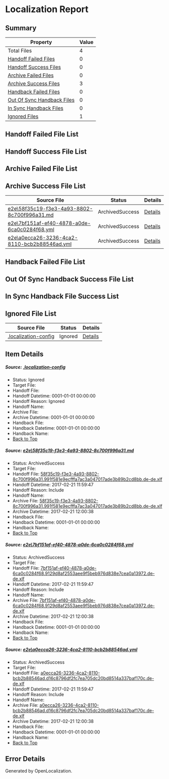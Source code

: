 # <a name='report-top'></a> Localization Report

## Summary
 Property | Value 
 -------- | ----- 
 Total Files | 4
[ Handoff Failed Files ](#handoff-failed-list)| 0
[ Handoff Success Files ](#handoff-success-list)| 0
[ Archive Failed Files ](#archive-failed-list)| 0
[ Archive Success Files ](#archive-success-list)| 3
[ Handback Failed Files ](#handback-failed-list)| 0
[ Out Of Sync Handback Files ](#outofsync-handback-success-list)| 0
[ In Sync Handback Files ](#insync-handback-success-list)| 0
[ Ignored Files ](#ignored-list)| 1

## <a name='handoff-failed-list'></a> Handoff Failed File List

## <a name='handoff-success-list'></a> Handoff Success File List

## <a name='archive-failed-list'></a> Archive Failed File List

## <a name='archive-success-list'></a> Archive Success File List
 Source File | Status | Details 
 ----------- | ------ | ------- 
 [e2e\58f35c19-f3e3-4a93-8802-8c700f996a31.md](https://github.com/OpenLocalizationTestOrg/ol-test4/blob/e2681b2cb31649cdf9775216f70be42690875121/e2e/58f35c19-f3e3-4a93-8802-8c700f996a31.md) | ArchivedSuccess | [Details](#9b4bb498c2988f9fc3b00286bad44a1f61a0bffe1)
 [e2e\7bf151af-ef40-4878-a0de-6ca0c0284f68.yml](https://github.com/OpenLocalizationTestOrg/ol-test4/blob/e2681b2cb31649cdf9775216f70be42690875121/e2e/7bf151af-ef40-4878-a0de-6ca0c0284f68.yml) | ArchivedSuccess | [Details](#f13bf73fd57573796f65b21a3d08701f8d7434592)
 [e2e\a0ecca26-3236-4ca2-8110-bcb2b88546ad.yml](https://github.com/OpenLocalizationTestOrg/ol-test4/blob/e2681b2cb31649cdf9775216f70be42690875121/e2e/a0ecca26-3236-4ca2-8110-bcb2b88546ad.yml) | ArchivedSuccess | [Details](#495f6b75571f0f4beaba7d25f19e21b0ebaed27f3)

## <a name='handback-failed-list'></a> Handback Failed File List

## <a name='outofsync-handback-success-list'></a> Out Of Sync Handback Success File List

## <a name='insync-handback-success-list'></a> In Sync Handback File Success List

## <a name='ignored-list'></a> Ignored File List
 Source File | Status | Details 
 ----------- | ------ | ------- 
 [.localization-config](https://github.com/OpenLocalizationTestOrg/ol-test4/blob/e2681b2cb31649cdf9775216f70be42690875121/.localization-config) | Ignored | [Details](#cb0632cf59c1387fc1742bfb9fa3c47f87e2e5c90)

## Item Details
##### <a name='cb0632cf59c1387fc1742bfb9fa3c47f87e2e5c90'></a> Source: [.localization-config](https://github.com/OpenLocalizationTestOrg/ol-test4/blob/e2681b2cb31649cdf9775216f70be42690875121/.localization-config)
* Status: Ignored
* Target File: 
* Handoff File: 
* Handoff Datetime: 0001-01-01 00:00:00
* Handoff Reason: Ignored
* Handoff Name: 
* Archive File: 
* Archive Datetime: 0001-01-01 00:00:00
* Handback File: 
* Handback Datetime: 0001-01-01 00:00:00
* Handback Name: 
* [Back to Top](#report-top)

##### <a name='9b4bb498c2988f9fc3b00286bad44a1f61a0bffe1'></a> Source: [e2e\58f35c19-f3e3-4a93-8802-8c700f996a31.md](https://github.com/OpenLocalizationTestOrg/ol-test4/blob/e2681b2cb31649cdf9775216f70be42690875121/e2e/58f35c19-f3e3-4a93-8802-8c700f996a31.md)
* Status: ArchivedSuccess
* Target File: 
* Handoff File: [58f35c19-f3e3-4a93-8802-8c700f996a31.991f581e9ecfffa7ac3a047017ade3b89b2cd8bb.de-de.xlf](https://github.com/OpenLocalizationTestOrg/ol-test4-handoff/blob/823682eda46f39287e22f76709e3ccae93017a97/ol-handoff/OpenLocalizationTestOrg/ol-test4-dede/xinjiang/ht/58f35c19-f3e3-4a93-8802-8c700f996a31.991f581e9ecfffa7ac3a047017ade3b89b2cd8bb.de-de.xlf)
* Handoff Datetime: 2017-02-21 11:59:47
* Handoff Reason: Include
* Handoff Name: 
* Archive File: [58f35c19-f3e3-4a93-8802-8c700f996a31.991f581e9ecfffa7ac3a047017ade3b89b2cd8bb.de-de.xlf](https://github.com/OpenLocalizationTestOrg/ol-test4-handoff/blob/d86aeff343630e2c0342bc39ce53227425f16728/ol-archive/OpenLocalizationTestOrg/ol-test4-dede/xinjiang/ht/58f35c19-f3e3-4a93-8802-8c700f996a31.991f581e9ecfffa7ac3a047017ade3b89b2cd8bb.de-de.xlf)
* Archive Datetime: 2017-02-21 12:00:38
* Handback File: 
* Handback Datetime: 0001-01-01 00:00:00
* Handback Name: 
* [Back to Top](#report-top)

##### <a name='f13bf73fd57573796f65b21a3d08701f8d7434592'></a> Source: [e2e\7bf151af-ef40-4878-a0de-6ca0c0284f68.yml](https://github.com/OpenLocalizationTestOrg/ol-test4/blob/e2681b2cb31649cdf9775216f70be42690875121/e2e/7bf151af-ef40-4878-a0de-6ca0c0284f68.yml)
* Status: ArchivedSuccess
* Target File: 
* Handoff File: [7bf151af-ef40-4878-a0de-6ca0c0284f68.9129d8af2553aee9f5beb976d838e7cea0a13972.de-de.xlf](https://github.com/OpenLocalizationTestOrg/ol-test4-handoff/blob/823682eda46f39287e22f76709e3ccae93017a97/ol-handoff/OpenLocalizationTestOrg/ol-test4-dede/xinjiang/ht/7bf151af-ef40-4878-a0de-6ca0c0284f68.9129d8af2553aee9f5beb976d838e7cea0a13972.de-de.xlf)
* Handoff Datetime: 2017-02-21 11:59:47
* Handoff Reason: Include
* Handoff Name: 
* Archive File: [7bf151af-ef40-4878-a0de-6ca0c0284f68.9129d8af2553aee9f5beb976d838e7cea0a13972.de-de.xlf](https://github.com/OpenLocalizationTestOrg/ol-test4-handoff/blob/d86aeff343630e2c0342bc39ce53227425f16728/ol-archive/OpenLocalizationTestOrg/ol-test4-dede/xinjiang/ht/7bf151af-ef40-4878-a0de-6ca0c0284f68.9129d8af2553aee9f5beb976d838e7cea0a13972.de-de.xlf)
* Archive Datetime: 2017-02-21 12:00:38
* Handback File: 
* Handback Datetime: 0001-01-01 00:00:00
* Handback Name: 
* [Back to Top](#report-top)

##### <a name='495f6b75571f0f4beaba7d25f19e21b0ebaed27f3'></a> Source: [e2e\a0ecca26-3236-4ca2-8110-bcb2b88546ad.yml](https://github.com/OpenLocalizationTestOrg/ol-test4/blob/e2681b2cb31649cdf9775216f70be42690875121/e2e/a0ecca26-3236-4ca2-8110-bcb2b88546ad.yml)
* Status: ArchivedSuccess
* Target File: 
* Handoff File: [a0ecca26-3236-4ca2-8110-bcb2b88546ad.d16c8796df2fc7ea705dc20bd8514a337baf170c.de-de.xlf](https://github.com/OpenLocalizationTestOrg/ol-test4-handoff/blob/823682eda46f39287e22f76709e3ccae93017a97/ol-handoff/OpenLocalizationTestOrg/ol-test4-dede/xinjiang/ht/a0ecca26-3236-4ca2-8110-bcb2b88546ad.d16c8796df2fc7ea705dc20bd8514a337baf170c.de-de.xlf)
* Handoff Datetime: 2017-02-21 11:59:47
* Handoff Reason: Include
* Handoff Name: 
* Archive File: [a0ecca26-3236-4ca2-8110-bcb2b88546ad.d16c8796df2fc7ea705dc20bd8514a337baf170c.de-de.xlf](https://github.com/OpenLocalizationTestOrg/ol-test4-handoff/blob/d86aeff343630e2c0342bc39ce53227425f16728/ol-archive/OpenLocalizationTestOrg/ol-test4-dede/xinjiang/ht/a0ecca26-3236-4ca2-8110-bcb2b88546ad.d16c8796df2fc7ea705dc20bd8514a337baf170c.de-de.xlf)
* Archive Datetime: 2017-02-21 12:00:38
* Handback File: 
* Handback Datetime: 0001-01-01 00:00:00
* Handback Name: 
* [Back to Top](#report-top)


## Error Details

Generated by OpenLocalization.
